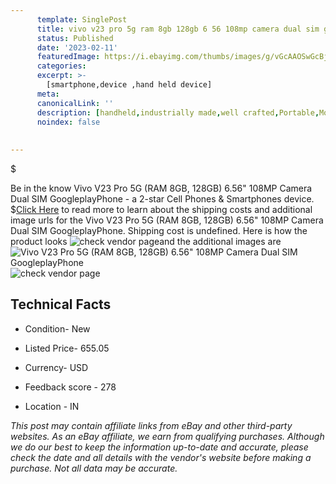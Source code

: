 ```yaml
---
      template: SinglePost
      title: vivo v23 pro 5g ram 8gb 128gb 6 56 108mp camera dual sim googleplayphone
      status: Published
      date: '2023-02-11'
      featuredImage: https://i.ebayimg.com/thumbs/images/g/vGcAAOSwGcBjjZ3-/s-l225.jpg
      categories: 
      excerpt: >-
        [smartphone,device ,hand held device]
      meta:
      canonicalLink: ''
      description: [handheld,industrially made,well crafted,Portable,Mobile,Compact,Convenient,Lightweight,Maneuverable,Man-portable,Miniature,Carriable,Hand-held,Light,Holdable,Transportable,Mobile device,Pocket-sized,On-the-go,Wireless,Cordless,Compact size,Convenient size, smartphone,device ,hand held device]
      noindex: false
      
        
---
```

$

Be in the know Vivo V23 Pro 5G (RAM 8GB, 128GB) 6.56" 108MP Camera Dual SIM GoogleplayPhone - a 2-star Cell Phones & Smartphones device.
$[Click Here](https://www.ebay.com/itm/385274960910?hash=item59b42d5c0e%3Ag%3AvGcAAOSwGcBjjZ3-&mkevt=1&mkcid=1&mkrid=711-53200-19255-0&campid=%253CePNCampaignId%253E&customid=%253CreferenceId%253E&toolid=10049) to read more to learn about the shipping costs and additional image urls for the Vivo V23 Pro 5G (RAM 8GB, 128GB) 6.56" 108MP Camera Dual SIM GoogleplayPhone. Shipping cost is undefined. Here is how the product looks ![check vendor page](https://i.ebayimg.com/thumbs/images/g/vGcAAOSwGcBjjZ3-/s-l225.jpg)and the additional images are![Vivo V23 Pro 5G (RAM 8GB, 128GB) 6.56" 108MP Camera Dual SIM GoogleplayPhone](https://i.ebayimg.com/images/g/vGcAAOSwGcBjjZ3-/s-l500.jpg)![check vendor page](https://origin-galleryplus.ebayimg.com/ws/web/385274960910_2_0_1/225x225.jpg,https://origin-galleryplus.ebayimg.com/ws/web/385274960910_3_0_1/225x225.jpg,https://origin-galleryplus.ebayimg.com/ws/web/385274960910_4_0_1/225x225.jpg,https://origin-galleryplus.ebayimg.com/ws/web/385274960910_5_0_1/225x225.jpg,https://origin-galleryplus.ebayimg.com/ws/web/385274960910_6_0_1/225x225.jpg)



 ## Technical Facts 



     
      

 - Condition- New 


      

 - Listed Price- 655.05 


      

 - Currency- USD 


      

 - Feedback score - 278 


      

 - Location - IN 


      
      

 *_This post may contain affiliate links from eBay and other third-party websites. As an eBay affiliate, we earn from qualifying purchases. Although we do our best to keep the information up-to-date and accurate, please check the date and all details with the vendor's website before making a purchase. Not all data may be accurate._*






